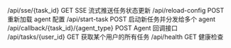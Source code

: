 /api/sse/{task_id}	GET	SSE 流式推送任务状态更新
/api/reload-config	POST	重新加载 agent 配置
/api/start-task	POST	启动新任务并分发给多个 agent
/api/callback/{task_id}/{agent_type}	POST	Agent 回调接口
/api/tasks/{user_id}	GET	获取某个用户的所有任务
/api/health	GET	健康检查